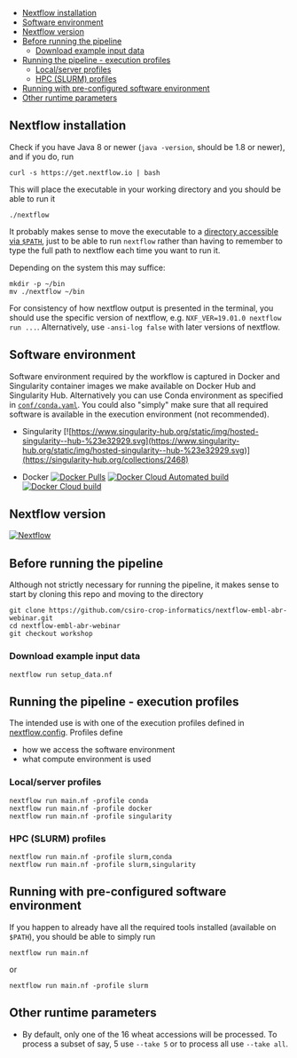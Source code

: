 

- [Nextflow installation](#nextflow-installation)
- [Software environment](#software-environment)
- [Nextflow version](#nextflow-version)
- [Before running the pipeline](#before-running-the-pipeline)
  - [Download example input data](#download-example-input-data)
- [Running the pipeline - execution profiles](#running-the-pipeline---execution-profiles)
  - [Local/server profiles](#localserver-profiles)
  - [HPC (SLURM) profiles](#hpc-slurm-profiles)
- [Running with pre-configured software environment](#running-with-pre-configured-software-environment)
- [Other runtime parameters](#other-runtime-parameters)

##  Nextflow installation

Check if you have Java 8 or newer (`java -version`, should be 1.8 or newer), and if you do, run

```
curl -s https://get.nextflow.io | bash
```

This will place the executable in your working directory and you should be able to run it

```
./nextflow
```

It probably makes sense to move the executable to a [directory accessible via `$PATH`](https://askubuntu.com/questions/60218/how-to-add-a-directory-to-the-path), just to be able to run `nextflow` rather than having to remember to type the full path to nextflow each time you want to run it.

Depending on the system this may suffice:

```
mkdir -p ~/bin
mv ./nextflow ~/bin
```

For consistency of how nextflow output is presented in the terminal, you should use the specific version of nextflow, e.g. `NXF_VER=19.01.0 nextflow run ...`. Alternatively, use `-ansi-log false` with later versions of nextflow.


## Software environment

Software environment required by the workflow is captured in Docker and Singularity container images we make available on Docker Hub and Singularity Hub. Alternatively you can use Conda environment as specified in [`conf/conda.yaml`](conf/conda.yaml).
You could also "simply" make sure that all required software is available in the execution environment (not recommended).


* Singularity [![https://www.singularity-hub.org/static/img/hosted-singularity--hub-%23e32929.svg](https://www.singularity-hub.org/static/img/hosted-singularity--hub-%23e32929.svg)](https://singularity-hub.org/collections/2468)


* Docker  [![Docker Pulls](https://img.shields.io/docker/pulls/rsuchecki/nextflow-embl-abr-webinar.svg)](https://hub.docker.com/r/rsuchecki/nextflow-embl-abr-webinar)
  [![Docker Cloud Automated build](https://img.shields.io/docker/cloud/automated/rsuchecki/nextflow-embl-abr-webinar.svg)](https://hub.docker.com/r/rsuchecki/nextflow-embl-abr-webinar)
  [![Docker Cloud build](https://img.shields.io/docker/cloud/build/rsuchecki/nextflow-embl-abr-webinar.svg)](https://hub.docker.com/r/rsuchecki/nextflow-embl-abr-webinar)


## Nextflow version

 [![Nextflow](https://img.shields.io/badge/nextflow-19.01.0-orange.svg)](https://www.nextflow.io/)



## Before running the pipeline

Although not strictly necessary for running the pipeline, it makes sense
to start by cloning this repo and moving to the directory

```
git clone https://github.com/csiro-crop-informatics/nextflow-embl-abr-webinar.git
cd nextflow-embl-abr-webinar
git checkout workshop
```

### Download example input data

```
nextflow run setup_data.nf
```

## Running the pipeline - execution profiles

The intended use is with one of the execution profiles defined in [nextflow.config](nextflow.config). Profiles define
* how we access the software environment
* what compute environment is used

### Local/server profiles

```
nextflow run main.nf -profile conda
nextflow run main.nf -profile docker
nextflow run main.nf -profile singularity
```

### HPC (SLURM) profiles

```
nextflow run main.nf -profile slurm,conda
nextflow run main.nf -profile slurm,singularity
```

## Running with pre-configured software environment

If you happen to already have all the required tools installed (available on `$PATH`), you should be able to simply run


```
nextflow run main.nf
```

or

```
nextflow run main.nf -profile slurm
```

## Other runtime parameters

* By default, only one of the 16 wheat accessions will be processed. To process a subset of say, 5 use `--take 5` or to process all use `--take all`.




